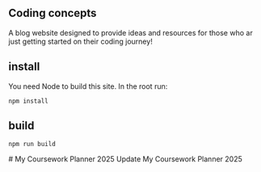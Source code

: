 ## Coding concepts

A blog website designed to provide ideas and resources for those who ar just getting started on their coding journey!

## install

You need Node to build this site. In the root run:
```
npm install
```

## build
```
npm run build
```
#   M y   C o u r s e w o r k   P l a n n e r   2 0 2 5  
 U p d a t e   M y   C o u r s e w o r k   P l a n n e r   2 0 2 5  
 